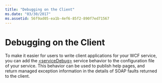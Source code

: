 ```yaml
---
title: "Debugging on the Client"
ms.date: "03/30/2017"
ms.assetid: 56f9ad05-ea1b-4ef6-85f2-890f7ed71567
---
```

# Debugging on the Client
To make it easier for users to write client applications for your WCF service, you can add the [\<serviceDebug>](../../../../../docs/framework/configure-apps/file-schema/wcf/servicedebug.md) service behavior to the configuration file of your service. This behavior can be used to publish help pages, and return managed exception information in the details of SOAP faults returned to the client.
